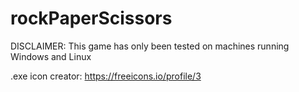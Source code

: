 # rockPaperScissors

DISCLAIMER: This game has only been tested on machines running Windows and Linux

.exe icon creator: https://freeicons.io/profile/3
